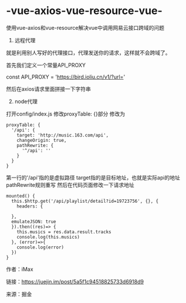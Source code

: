 # -vue-axios-vue-resource-vue-
使用vue-axios和vue-resource解决vue中调用网易云接口跨域的问题

1. 远程代理

就是利用别人写好的代理接口，代理发送你的请求，这样就不会跨域了。

首先我们定义一个常量API_PROXY

const API_PROXY = 'https://bird.ioliu.cn/v1/?url='

然后在axios请求里面拼接一下字符串

2. node代理

打开config/index.js
修改proxyTable: {}部分
修改为

    proxyTable: {
      '/api': {
        target: 'http://music.163.com/api',
        changeOrigin: true,
        pathRewrite: {
          '^/api': ''
        }
      }
    }
第一行的'/api'指的是虚拟路径
target指的是目标地址，也就是实际api的地址
pathRewrite规则重写
然后在代码页面修改一下请求地址

    mounted() {
      this.$http.get('/api/playlist/detail?id=19723756', {}, {
        headers: {

      },
      emulateJSON: true
      }).then((res)=> {
        this.musics = res.data.result.tracks
        console.log(this.musics)
      }, (error)=>{
        console.log(error)
      })
    }

作者：iMax

链接：https://juejin.im/post/5a5f1c94518825733d6918d9

来源：掘金
